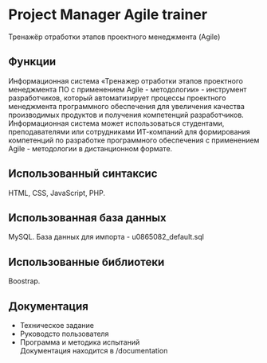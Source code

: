 # Project Manager Agile trainer
Тренажёр отработки этапов проектного менеджмента (Agile)

## Функции <br/>
Информационная система «Тренажер отработки этапов проектного менеджмента ПО с применением Agile - методологии» - инструмент разработчиков, который автоматизирует процессы проектного менеджмента программного обеспечения для увеличения качества производимых продуктов и получения компетенций разработчиков. <br/>
Информационная система может использоваться студентами, преподавателями или сотрудниками ИТ-компаний для формирования компетенций по разработке программного обеспечения с применением Agile -  методологии в дистанционном формате. 

## Использованный синтаксис <br/>
HTML, CSS, JavaScript, PHP.

## Использованная база данных <br/>
MySQL.
База данных для импорта - u0865082_default.sql

## Использованные библиотеки <br/>
Boostrap.

## Документация <br/>
* Техническое задание <br/>
* Руководсто пользователя <br/>
* Программа и методика испытаний <br/>
Документация находится в /documentation
